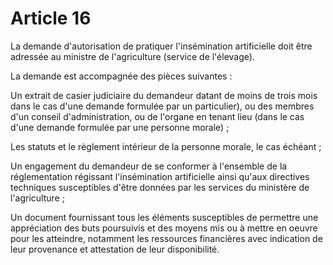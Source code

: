 # Article 16

La demande d'autorisation de pratiquer l'insémination artificielle doit être adressée au ministre de l'agriculture (service de l'élevage).

La demande est accompagnée des pièces suivantes :

Un extrait de casier judiciaire du demandeur datant de moins de trois mois dans le cas d'une demande formulée par un particulier), ou des membres d'un conseil d'administration, ou de l'organe en tenant lieu (dans le cas d'une demande formulée par une personne morale) ;

Les statuts et le règlement intérieur de la personne morale, le cas échéant ;

Un engagement du demandeur de se conformer à l'ensemble de la réglementation régissant l'insémination artificielle ainsi qu'aux directives techniques susceptibles d'être données par les services du ministère de l'agriculture ;

Un document fournissant tous les éléments susceptibles de permettre une appréciation des buts poursuivis et des moyens mis ou à mettre en oeuvre pour les atteindre, notamment les ressources financières avec indication de leur provenance et attestation de leur disponibilité.

